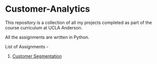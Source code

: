 # Customer-Analytics

This repository is a collection of all my projects completed as part of the course curriculum at UCLA Anderson.

All the assignments are written in Python.

List of Assignments -

1. [Customer Segmentation](https://github.com/Aayushi-UCLA/Customer-Analytics)
